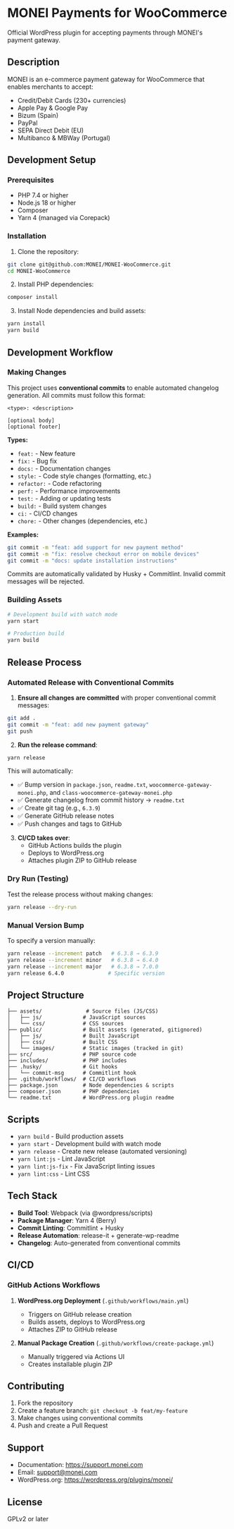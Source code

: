 # MONEI Payments for WooCommerce

Official WordPress plugin for accepting payments through MONEI's payment gateway.

## Description

MONEI is an e-commerce payment gateway for WooCommerce that enables merchants to accept:
- Credit/Debit Cards (230+ currencies)
- Apple Pay & Google Pay
- Bizum (Spain)
- PayPal
- SEPA Direct Debit (EU)
- Multibanco & MBWay (Portugal)

## Development Setup

### Prerequisites

- PHP 7.4 or higher
- Node.js 18 or higher
- Composer
- Yarn 4 (managed via Corepack)

### Installation

1. Clone the repository:
```bash
git clone git@github.com:MONEI/MONEI-WooCommerce.git
cd MONEI-WooCommerce
```

2. Install PHP dependencies:
```bash
composer install
```

3. Install Node dependencies and build assets:
```bash
yarn install
yarn build
```

## Development Workflow

### Making Changes

This project uses **conventional commits** to enable automated changelog generation. All commits must follow this format:

```
<type>: <description>

[optional body]
[optional footer]
```

**Types:**
- `feat:` - New feature
- `fix:` - Bug fix
- `docs:` - Documentation changes
- `style:` - Code style changes (formatting, etc.)
- `refactor:` - Code refactoring
- `perf:` - Performance improvements
- `test:` - Adding or updating tests
- `build:` - Build system changes
- `ci:` - CI/CD changes
- `chore:` - Other changes (dependencies, etc.)

**Examples:**
```bash
git commit -m "feat: add support for new payment method"
git commit -m "fix: resolve checkout error on mobile devices"
git commit -m "docs: update installation instructions"
```

Commits are automatically validated by Husky + Commitlint. Invalid commit messages will be rejected.

### Building Assets

```bash
# Development build with watch mode
yarn start

# Production build
yarn build
```

## Release Process

### Automated Release with Conventional Commits

1. **Ensure all changes are committed** with proper conventional commit messages:
```bash
git add .
git commit -m "feat: add new payment gateway"
git push
```

2. **Run the release command**:
```bash
yarn release
```

This will automatically:
- ✅ Bump version in `package.json`, `readme.txt`, `woocommerce-gateway-monei.php`, and `class-woocommerce-gateway-monei.php`
- ✅ Generate changelog from commit history → `readme.txt`
- ✅ Create git tag (e.g., `6.3.9`)
- ✅ Generate GitHub release notes
- ✅ Push changes and tags to GitHub

3. **CI/CD takes over**:
   - GitHub Actions builds the plugin
   - Deploys to WordPress.org
   - Attaches plugin ZIP to GitHub release

### Dry Run (Testing)

Test the release process without making changes:
```bash
yarn release --dry-run
```

### Manual Version Bump

To specify a version manually:
```bash
yarn release --increment patch   # 6.3.8 → 6.3.9
yarn release --increment minor   # 6.3.8 → 6.4.0
yarn release --increment major   # 6.3.8 → 7.0.0
yarn release 6.4.0              # Specific version
```

## Project Structure

```
├── assets/              # Source files (JS/CSS)
│   ├── js/             # JavaScript sources
│   └── css/            # CSS sources
├── public/             # Built assets (generated, gitignored)
│   ├── js/             # Built JavaScript
│   ├── css/            # Built CSS
│   └── images/         # Static images (tracked in git)
├── src/                # PHP source code
├── includes/           # PHP includes
├── .husky/             # Git hooks
│   └── commit-msg      # Commitlint hook
├── .github/workflows/  # CI/CD workflows
├── package.json        # Node dependencies & scripts
├── composer.json       # PHP dependencies
└── readme.txt          # WordPress.org plugin readme
```

## Scripts

- `yarn build` - Build production assets
- `yarn start` - Development build with watch mode
- `yarn release` - Create new release (automated versioning)
- `yarn lint:js` - Lint JavaScript
- `yarn lint:js-fix` - Fix JavaScript linting issues
- `yarn lint:css` - Lint CSS

## Tech Stack

- **Build Tool**: Webpack (via @wordpress/scripts)
- **Package Manager**: Yarn 4 (Berry)
- **Commit Linting**: Commitlint + Husky
- **Release Automation**: release-it + generate-wp-readme
- **Changelog**: Auto-generated from conventional commits

## CI/CD

### GitHub Actions Workflows

1. **WordPress.org Deployment** (`.github/workflows/main.yml`)
   - Triggers on GitHub release creation
   - Builds assets, deploys to WordPress.org
   - Attaches ZIP to GitHub release

2. **Manual Package Creation** (`.github/workflows/create-package.yml`)
   - Manually triggered via Actions UI
   - Creates installable plugin ZIP

## Contributing

1. Fork the repository
2. Create a feature branch: `git checkout -b feat/my-feature`
3. Make changes using conventional commits
4. Push and create a Pull Request

## Support

- Documentation: https://support.monei.com
- Email: support@monei.com
- WordPress.org: https://wordpress.org/plugins/monei/

## License

GPLv2 or later
